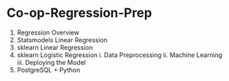 # Co-op-Regression-Prep
1. Regression Overview
2. Statsmodels Linear Regression
3. sklearn Linear Regression
4. sklearn Logistic Regression
  i. Data Preprocessing
  ii. Machine Learning
  iii. Deploying the Model
6. PostgreSQL + Python 
